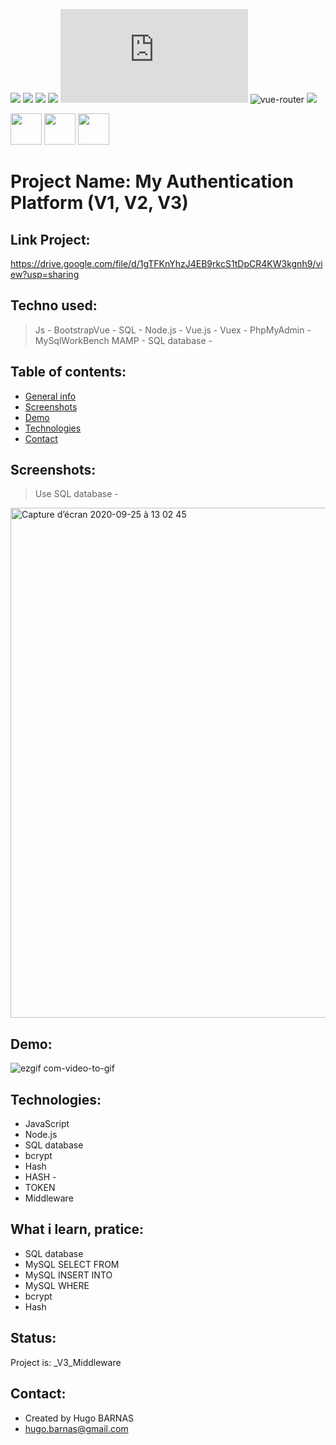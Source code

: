 ![](https://img.shields.io/badge/MySQL-lightgrey?logo=MySQL&color=lightgrey)
![](https://img.shields.io/badge/JavaScript-inactive?logo=JavaScript)
![](https://img.shields.io/badge/Node.js-inactive?logo=Node.js&color=brightgreen)
![](https://img.shields.io/badge/Bootstrap-blueviolet?logo=Bootstrap&color=blueviolet)
![](https://img.shields.io/badge/Vue.js?logo=Vue.js&color=green)
<img src="https://img.shields.io/badge/vue.router-green.svg" alt="vue-router">
![](https://img.shields.io/badge/vuex-made%20in-green)
<p>
<img src="https://user-images.githubusercontent.com/57058997/96006114-6e39ae80-0e3d-11eb-8519-5edda4aeac1b.png" height="50">
<img src="https://user-images.githubusercontent.com/57058997/96007920-477c7780-0e3f-11eb-8e86-15d9c63895e8.png" height="50">
<img src = "https://user-images.githubusercontent.com/57058997/96035231-05652d00-0e63-11eb-92a4-62ba187e979c.png" height="50">
</p>


# Project Name: My Authentication Platform (V1, V2, V3)


## Link Project: 
https://drive.google.com/file/d/1gTFKnYhzJ4EB9rkcS1tDpCR4KW3kgnh9/view?usp=sharing

## Techno used:
> Js -
> BootstrapVue -
> SQL - 
> Node.js -
> Vue.js -
> Vuex -
> PhpMyAdmin -
> MySqlWorkBench
> MAMP -
> SQL database -


## Table of contents:
* [General info](#general-info)
* [Screenshots](#screenshots)
* [Demo](#demo)
* [Technologies](#Technologies)
* [Contact](#contact)


## Screenshots:
> Use SQL database -
<img width="816" alt="Capture d’écran 2020-09-25 à 13 02 45" src="https://user-images.githubusercontent.com/57058997/94259926-98c7d400-ff2f-11ea-89b0-6b61aa8cc0ea.png">

## Demo:
![ezgif com-video-to-gif](https://user-images.githubusercontent.com/57058997/94261601-69669680-ff32-11ea-89b0-5de4bb65c8fb.gif)

## Technologies:
* JavaScript
* Node.js
* SQL database
* bcrypt 
* Hash
* HASH -
* TOKEN
* Middleware

## What i learn, pratice: 
<ul>
 <li>SQL database
 <li>MySQL SELECT FROM
 <li>MySQL INSERT INTO
 <li>MySQL WHERE 
 <li>bcrypt
 <li>Hash
</ul>
 
## Status:
Project is:  _V3_Middleware

## Contact:
* Created by Hugo BARNAS
* hugo.barnas@gmail.com

